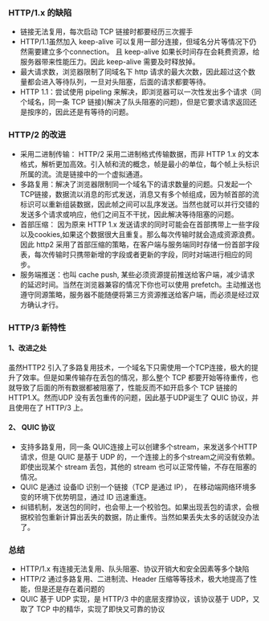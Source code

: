 ### HTTP/1.x 的缺陷
- 链接无法复用，每次启动 TCP 链接时都要经历三次握手
- HTTP/1.1虽然加入 keep-alive 可以复用一部分连接，但域名分片等情况下仍然需要建立多个connection。 且 keep-alive 如果长时间存在会耗费资源，给服务器带来性能压力。因此 keep-alive 需要及时释放掉。
- 最大请求数，浏览器限制了同域名下 http 请求的最大次数，因此超过这个数量都会进入等待队列，一旦对头阻塞，后面的请求都要等待。
- HTTP 1.1：尝试使用 pipeling 来解决，即浏览器可以一次性发出多个请求（同个域名，同一条 TCP 链接)(解决了队头阻塞的问题)，但是它要求请求返回还是按序的，因此还是有等待的问题。

### HTTP/2 的改进
- 采用二进制传输： HTTP/2 采用二进制格式传输数据，而非 HTTP 1.x 的文本格式，解析更加高效。引入帧和流的概念，帧是最小的单位，每个帧上头标识所属的流。流是链接中的一个虚拟通道。
- 多路复用：解决了浏览器限制同一个域名下的请求数量的问题。只发起一个TCP链接，数据流以消息的形式发送，消息又有多个帧组成，因为帧首部的流标识可以重新组装数据，因此帧之间可以乱序发送。当然也就可以并行交错的发送多个请求或响应，他们之间互不干扰，因此解决等待阻塞的问题。
- 首部压缩： 因为原来 HTTP 1.x 发送请求的同时可能会在首部携带上一些字段以及cookies,如果这个数据很大且重复。那么每次传输时就会造成资源浪费。因此 http2 采用了首部压缩的策略，在客户端与服务端同时存储一份首部字段表，每次传输时只携带新增的字段或者更新的字段，同时对端进行相应的同步。
- 服务端推送：也叫 cache push,  某些必须资源提前推送给客户端，减少请求的延迟时间。当然在浏览器兼容的情况下你也可以使用 prefetch。主动推送也遵守同源策略，服务器不能随便将第三方资源推送给客户端，而必须是经过双方确认才行。

### HTTP/3 新特性
#### 1、改进之处
虽然HTTP2 引入了多路复用技术，一个域名下只需使用一个TCP连接，极大的提升了效率。但是如果传输存在丢包的情况，那么整个 TCP 都要开始等待重传，也就导致了后面的所有数据都被阻塞了，性能反而不如开启多个 TCP 链接的 HTTP1.X。然而UDP 没有丢包重传的问题，因此基于UDP诞生了 QUIC 协议，并且使用在了 HTTP/3 上。

#### 2、 QUIC 协议
- 支持多路复用，同一条 QUIC连接上可以创建多个stream，来发送多个HTTP请求，但是 QUIC 是基于 UDP 的，一个连接上的多个stream之间没有依赖。即使出现某个 stream 丢包，其他的 stream 也可以正常传输，不存在阻塞的情况。
- QUIC 是通过 设备ID 识别一个链接（TCP 是通过 IP）， 在移动端网络环境多变的环境下优势明显，通过 ID 迅速重连。
- 纠错机制，发送包的同时，也会带上一个校验包。如果出现丢包的请求，会根据校验包重新计算出丢失的数据，防止重传。当然如果丢失太多的话就没办法了。

### 总结
- HTTP/1.x 有连接无法复用、队头阻塞、协议开销大和安全因素等多个缺陷
- HTTP/2 通过多路复用、二进制流、Header 压缩等等技术，极大地提高了性能，但是还是存在着问题的
- QUIC 基于 UDP 实现，是 HTTP/3 中的底层支撑协议，该协议基于 UDP，又取了 TCP 中的精华，实现了即快又可靠的协议